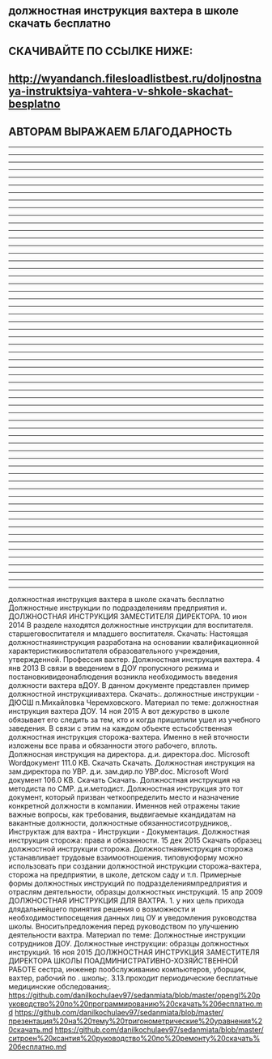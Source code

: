 должностная инструкция вахтера в школе скачать бесплатно
--------------------------------------------------
СКАЧИВАЙТЕ ПО ССЫЛКЕ НИЖЕ:
--------------------------------------------------
http://wyandanch.filesloadlistbest.ru/doljnostnaya-instruktsiya-vahtera-v-shkole-skachat-besplatno
--------------------------------------------------
АВТОРАМ ВЫРАЖАЕМ БЛАГОДАРНОСТЬ
--------------------------------------------------
--------------------------------------------------
--------------------------------------------------
--------------------------------------------------
--------------------------------------------------
--------------------------------------------------
--------------------------------------------------
--------------------------------------------------
--------------------------------------------------
--------------------------------------------------
--------------------------------------------------
--------------------------------------------------
--------------------------------------------------
--------------------------------------------------
--------------------------------------------------
--------------------------------------------------
--------------------------------------------------
--------------------------------------------------
--------------------------------------------------
--------------------------------------------------
--------------------------------------------------
--------------------------------------------------
--------------------------------------------------
--------------------------------------------------
--------------------------------------------------
--------------------------------------------------
--------------------------------------------------
--------------------------------------------------
--------------------------------------------------
--------------------------------------------------
--------------------------------------------------
--------------------------------------------------
--------------------------------------------------
--------------------------------------------------
--------------------------------------------------
--------------------------------------------------
--------------------------------------------------
--------------------------------------------------
--------------------------------------------------
--------------------------------------------------
--------------------------------------------------
--------------------------------------------------
--------------------------------------------------
--------------------------------------------------
--------------------------------------------------
--------------------------------------------------
--------------------------------------------------
--------------------------------------------------
--------------------------------------------------
--------------------------------------------------
--------------------------------------------------
--------------------------------------------------
--------------------------------------------------
--------------------------------------------------
--------------------------------------------------
--------------------------------------------------
--------------------------------------------------
--------------------------------------------------
--------------------------------------------------
--------------------------------------------------
должностная инструкция вахтера в школе скачать бесплатно Должностные инструкции по подразделениям предприятия и. ДОЛЖНОСТНАЯ ИНСТРУКЦИЯ ЗАМЕСТИТЕЛЯ ДИРЕКТОРА. 10 июн 2014  В разделе находятся должностные инструкции для воспитателя. старшеговоспитателя и младшего воспитателя.  Скачать:  Настоящая должностнаяинструкция разработана на основании квалификационной характеристикивоспитателя образовательного учреждения, утвержденной. Профессия вахтер. Должностная инструкция вахтера. 4 янв 2013  В связи в введением в ДОУ пропускного режима и постановкивидеонаблюдения возникла необходимость введения должности вахтера вДОУ. В данном документе представлен пример должностной инструкциивахтера.  Скачать:. должностные инструкции - ДЮСШ п.Михайловка Черемховского. Материал по теме: должностная инструкция вахтера ДОУ. 14 ноя 2015  А вот дежурство в школе обязывает его следить за тем, кто и когда пришелили ушел из учебного заведения. В связи с этим на каждом объекте естьсобственная должностная инструкция сторожа-вахтера. Именно в ней вточности изложены все права и обязанности этого рабочего, вплоть. Должносная инструкция на директора. д.и. директора.doc. Microsoft Wordдокумент 111.0 KB. Скачать  Скачать. Должностная инструкция на зам.директора по УВР. д.и. зам.дир.по УВР.doc. Microsoft Word документ 106.0 KB. Скачать  Скачать. Должностная инструкция на методиста по СМР. д.и.методист.
Должностная инструкция  это тот документ, который призван четкоопределить место и назначение конкретной должности в компании. Именнов ней отражены такие важные вопросы, как требования, выдвигаемые ккандидатам на вакантные должности, должностные обязанностисотрудников,. Инструктаж для вахтра - Инструкции - Документация. Должностная инструкция сторожа: права и обязанности. 15 дек 2015  Скачать образец должностной инструкции сторожа.  Должностнаяинструкция сторожа устанавливает трудовые взаимоотношения.  типовуюформу можно использовать при создании должностной инструкции сторожа-вахтера, сторожа на предприятии, в школе, детском саду и т.п. Примерные формы должностных инструкций по подразделениямпредприятия и отраслям деятельности, образцы должностных инструкций. 15 апр 2009  ДОЛЖНОСТНАЯ ИНСТРУКЦИЯ ДЛЯ ВАХТРА. 1.  у них цель прихода длядальнейшего принятия решения о возможности и необходимостипосещения данных лиц ОУ и уведомления руководства школы.  Вноситьпредложения перед руководством по улучшению деятельности вахтра. Материал по теме: Должностные инструкции сотрудников ДОУ. Должностные инструкции: образцы должностных инструкций. 16 ноя 2015  ДОЛЖНОСТНАЯ ИНСТРУКЦИЯ ЗАМЕСТИТЕЛЯ ДИРЕКТОРА ШКОЛЫ ПОАДМИНИСТРАТИВНО-ХОЗЯЙСТВЕННОЙ РАБОТЕ  сестра, инженер пообслуживанию компьютеров, уборщик, вахтер, рабочий по . школы;. 3.13.проходит периодические бесплатные медицинские обследования;.
https://github.com/danilkochulaev97/sedanmiata/blob/master/opengl%20руководство%20по%20программированию%20скачать%20бесплатно.md
https://github.com/danilkochulaev97/sedanmiata/blob/master/презентация%20на%20тему%20тригонометрические%20уравнения%20скачать.md
https://github.com/danilkochulaev97/sedanmiata/blob/master/ситроен%20ксантия%20руководство%20по%20ремонту%20скачать%20бесплатно.md